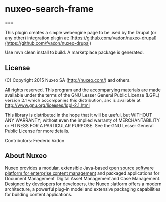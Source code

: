 # nuxeo-search-frame
===

This plugin creates a simple webengine page to be used by the Drupal (or any other) integration plugin at:
[https://github.com/fvadon/nuxeo-drupal](https://github.com/fvadon/nuxeo-drupal)


Use mvn clean install to build. A marketplace package is generated.



## License
(C) Copyright 2015 Nuxeo SA (http://nuxeo.com/) and others.

All rights reserved. This program and the accompanying materials
are made available under the terms of the GNU Lesser General Public License
(LGPL) version 2.1 which accompanies this distribution, and is available at
http://www.gnu.org/licenses/lgpl-2.1.html

This library is distributed in the hope that it will be useful,
but WITHOUT ANY WARRANTY; without even the implied warranty of
MERCHANTABILITY or FITNESS FOR A PARTICULAR PURPOSE. See the GNU
Lesser General Public License for more details.

Contributors:
Frederic Vadon 

## About Nuxeo

Nuxeo provides a modular, extensible Java-based [open source software platform for enterprise content management](http://www.nuxeo.com) and packaged applications for Document Management, Digital Asset Management and Case Management. Designed by developers for developers, the Nuxeo platform offers a modern architecture, a powerful plug-in model and extensive packaging capabilities for building content applications.
